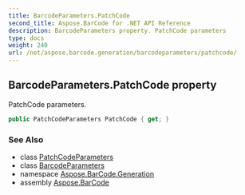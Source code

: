 ```yaml
---
title: BarcodeParameters.PatchCode
second_title: Aspose.BarCode for .NET API Reference
description: BarcodeParameters property. PatchCode parameters
type: docs
weight: 240
url: /net/aspose.barcode.generation/barcodeparameters/patchcode/
---
```

## BarcodeParameters.PatchCode property

PatchCode parameters.

```csharp
public PatchCodeParameters PatchCode { get; }
```

### See Also

* class [PatchCodeParameters](../../patchcodeparameters/)
* class [BarcodeParameters](../)
* namespace [Aspose.BarCode.Generation](../../../aspose.barcode.generation/)
* assembly [Aspose.BarCode](../../../)


